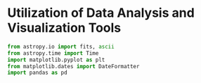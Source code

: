 # Utilization of Data Analysis and Visualization Tools

```python
from astropy.io import fits, ascii
from astropy.time import Time
import matplotlib.pyplot as plt
from matplotlib.dates import DateFormatter
import pandas as pd
```
